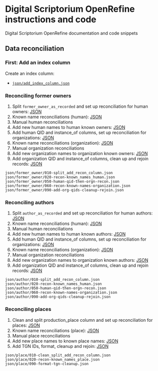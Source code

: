 # Digital Scriptorium OpenRefine instructions and code

Digital Scriptorium OpenRefine documentation and code snippets

## Data reconciliation

### First: Add an index column

Create an index column:

- [`json/add_index_column.json`][add_index_column]

[add_index_column]:   json/add_index_column.json    "Add index column"

### Reconciling former owners

1. Split `former_owner_as_recorded` and set up reconciliation for human owners:     [JSON][fo_split_owner]
2. Known name reconciliations (human):                                              [JSON][fo_known_names_human]
3. Manual human reconciliations
4. Add new human names to human known owners:                                       [JSON][fo_known_names_human]
5. Add human QID and instance_of columns, set up reconciliation for organizations:  [JSON][fo_add_human_qids]
6. Known name reconciliations (organization):                                       [JSON][fo_known_names_orgn]
7. Manual organization reconciliations
8. Add new organization names to organization known owners:                         [JSON][fo_known_names_orgn]
9. Add organization QID and instance_of columns, clean up and rejoin records:       [JSON][fo_orgn_qids_merge_cleanup]

[fo_split_owner]:              json/former_owner/010-split_add_recon_column.json
[fo_known_names_human]:        json/former_owner/020-recon-known_names_human.json
[fo_add_human_qids]:           json/former_owner/050-human-qid-then-orgn-recon.json
[fo_known_names_orgn]:         json/former_owner/060-recon-known-names-organization.json
[fo_orgn_qids_merge_cleanup]:  json/former_owner/090-add-org-qids-cleanup-rejoin.json

```
json/former_owner/010-split_add_recon_column.json
json/former_owner/020-recon-known_names_human.json
json/former_owner/050-human-qid-then-orgn-recon.json
json/former_owner/060-recon-known-names-organization.json
json/former_owner/090-add-org-qids-cleanup-rejoin.json
```

### Reconciling authors

1. Split `author_as_recorded` and set up reconciliation for human authors:          [JSON][author_split_owner]
2. Known name reconciliations (human):                                              [JSON][author_known_names_human]
3. Manual human reconciliations
4. Add new human names to human known authors:                                      [JSON][author_known_names_human]
5. Add human QID and instance_of columns, set up reconciliation for organizations:  [JSON][author_add_human_qids]
6. Known name reconciliations (organization):                                       [JSON][author_known_names_orgn]
7. Manual organization reconciliations
8. Add new organization names to organization known authors:                        [JSON][author_known_names_orgn]
9. Add organization QID and instance_of columns, clean up and rejoin records:       [JSON][author_orgn_qids_merge_cleanup]

[author_split_owner]:              json/author/010-split_add_recon_column.json
[author_known_names_human]:        json/author/020-recon-known_names_human.json
[author_add_human_qids]:           json/author/050-human-qid-then-orgn-recon.json
[author_known_names_orgn]:         json/author/060-recon-known-names-organization.json
[author_orgn_qids_merge_cleanup]:  json/author/090-add-org-qids-cleanup-rejoin.json

```
json/author/010-split_add_recon_column.json
json/author/020-recon-known_names_human.json
json/author/050-human-qid-then-orgn-recon.json
json/author/060-recon-known-names-organization.json
json/author/090-add-org-qids-cleanup-rejoin.json
```

### Reconciling places

1. Clean and split production_place column and set up reconciliation for places:    [JSON][place_split]
2. Known name reconciliations (place):                                              [JSON][place_known_names]
3. Manual place reconciliations
4. Add new place names to known place names:                                        [JSON][place_known_names]
5. Add TGN IDs, format, cleanup and rejoin:                                         [JSON][place_tgn_merge_cleanup]

[place_split]:              json/place/010-clean_split_add_recon_column.json
[place_known_names]:        json/place/020-recon-known_names_place.json
[place_known_names]:        json/place/020-recon-known_names_place.json
[place_tgn_merge_cleanup]:  json/place/090-format-tgn-cleanup.json

```
json/place/010-clean_split_add_recon_column.json
json/place/020-recon-known_names_place.json
json/place/090-format-tgn-cleanup.json
```
